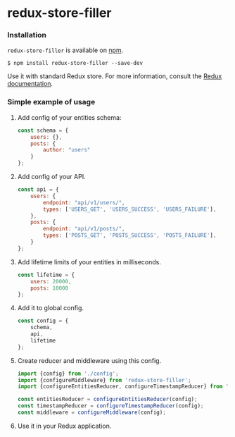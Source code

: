 # redux-store-filler

### Installation

`redux-store-filler` is available on [npm](https://www.npmjs.com/package/redux-store-filler).

```
$ npm install redux-store-filler --save-dev
```

Use it with standard Redux store. For more information, consult the [Redux documentation](http://redux.js.org).

### Simple example of usage

1. Add config of your entities schema:

    ```js
    const schema = {
        users: {},
        posts: {
            author: "users"
        }
    };
    ```
2. Add config of your API.

    ```js
    const api = {
        users: {
            endpoint: "api/v1/users/",
            types: ['USERS_GET', 'USERS_SUCCESS', 'USERS_FAILURE'],
        },
        posts: {
            endpoint: "api/v1/posts/",
            types: ['POSTS_GET', 'POSTS_SUCCESS', 'POSTS_FAILURE'],
        }
    };
    ```
3. Add lifetime limits of your entities in milliseconds.

    ```js
    const lifetime = {
        users: 20000,
        posts: 10000
    };
    ```
4. Add it to global config.

    ```js
    const config = {
        schema,
        api,
        lifetime
    };
    ```
4. Create reducer and middleware using this config. 

    ```js
    import {config} from './config';
    import {configureMiddleware} from 'redux-store-filler';
    import {configureEntitiesReducer, configureTimestampReducer} from 'redux-store-filler';
    
    const entitiesReducer = configureEntitiesReducer(config);
    const timestampReducer = configureTimestampReducer(config);
    const middleware = configureMiddleware(config);
    ```
5. Use it in your Redux application.
    
